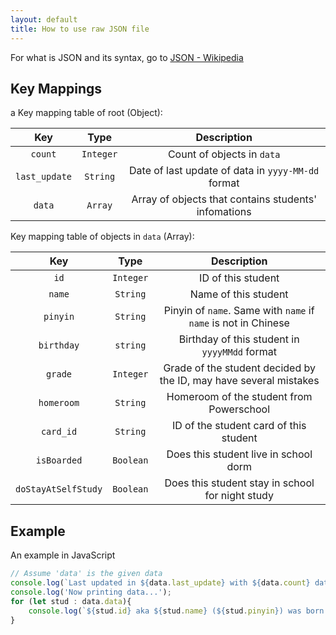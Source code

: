 ```yaml
---
layout: default
title: How to use raw JSON file
---
```


For what is JSON and its syntax, go to [JSON - Wikipedia](https://en.wikipedia.org/wiki/JSON)

## Key Mappings
a
Key mapping table of root (Object):

|Key|Type|Description|
|:---:|:---:|:---:|
|`count`|`Integer`|Count of objects in `data`|
|`last_update`|`String`|Date of last update of data in `yyyy-MM-dd` format|
|`data`|`Array`|Array of objects that contains students' infomations|

Key mapping table of objects in `data` (Array):

|Key|Type|Description|
|:---:|:---:|:---:|
|`id`|`Integer`|ID of this student|
|`name`|`String`|Name of this student|
|`pinyin`|`String`|Pinyin of `name`. Same with `name` if `name` is not in Chinese|
|`birthday`|`string`|Birthday of this student in `yyyyMMdd` format|
|`grade`|`Integer`|Grade of the student decided by the ID, may have several mistakes|
|`homeroom`|`String`|Homeroom of the student from Powerschool|
|`card_id`|`String`|ID of the student card of this student|
|`isBoarded`|`Boolean`|Does this student live in school dorm|
|`doStayAtSelfStudy`|`Boolean`|Does this student stay in school for night study|

## Example

An example in JavaScript

```javascript
// Assume 'data' is the given data
console.log(`Last updated in ${data.last_update} with ${data.count} data`);
console.log('Now printing data...');
for (let stud : data.data){
    console.log(`${stud.id} aka ${stud.name} (${stud.pinyin}) was born on ${stud.birthday}. He/she is currently studying in ${stud.classroom} in grade ${stud.grade}. His/her card id is ${stud.card_id}. He/she ${stud.isBoarded ? 'lives' : 'does not live'} in school dorm and ${stud.doStayAtSelfStudy ? 'stays' : 'does not stay'} in school for night study.`);
}
```